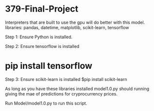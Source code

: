 # 379-Final-Project

Interpreters that are built to use the gpu will do better with this model.
libraries: pandas, datetime, matplotlib, scikit-learn, tensorflow

Step 1: Ensure Python is installed. 

Step 2: Ensure tensorflow is installed
# pip install tensorflow

Step 3: Ensure scikit-learn is installed
$pip install scikit-learn


As long as you have these libraries installed model1.0.py should running giving the mae of predictions for cryprocurrency prices.

Run Model/model1.0.py to run this script.
